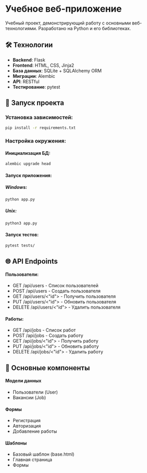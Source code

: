# Учебное веб-приложение

Учебный проект, демонстрирующий работу с основными веб-технологиями.
Разработано на Python и его библиотеках. 

## 🛠 Технологии

- **Backend**: Flask
- **Frontend**: HTML, CSS, Jinja2
- **База данных**: SQLite + SQLAlchemy ORM
- **Миграции**: Alembic
- **API**: RESTful
- **Тестирование**: pytest

## 🚀 Запуск проекта

### Установка зависимостей:

```bash
pip install -r requirements.txt
```

### Настройка окружения:

#### Инициализация БД:

```bash
alembic upgrade head
```
#### Запуск приложения:

##### Windows:
```bash
python app.py
```
##### Unix:
```bash
python3 app.py
```

#### Запуск тестов:
```bash
pytest tests/
```

## 🌐 API Endpoints

#### Пользователи:

- GET /api/users - Список пользователей
- POST /api/users - Создать пользователя
- GET /api/users/<"id"> - Получить пользователя
- PUT /api/users/<"id"> - Обновить пользователя
- DELETE /api/users/<"id"> - Удалить пользователя

#### Работы:

- GET /api/jobs - Список работ
- POST /api/jobs - Создать работу
- GET /api/jobs/<"id"> - Получить работу
- PUT /api/jobs/<"id"> - Обновить работу
- DELETE /api/jobs/<"id"> - Удалить работу

## 🧩 Основные компоненты

#### Модели данных

- Пользователи (User)
- Вакансии (Job)

#### Формы

- Регистрация
- Авторизация
- Добавление работы

#### Шаблоны

- Базовый шаблон (base.html)
- Главная страница
- Формы
